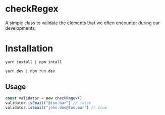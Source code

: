 # checkRegex
A simple class to validate the elements that we often encounter during our developments.


# Installation
```bash
yarn install | npm intall

yarn dev | npm run dev
```

## Usage
```javascript
const validator = new checkRegex()
validator.isEmail("@foo.bar") // false
validator.isEmail("john.doe@foo.bar") // true
```

